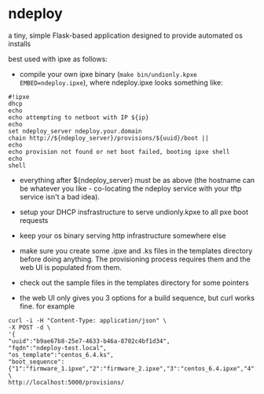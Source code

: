 ndeploy
======

a tiny, simple Flask-based application designed to provide automated os installs

best used with ipxe as follows:

- compile your own ipxe binary (`make bin/undionly.kpxe EMBED=ndeploy.ipxe`),
  where ndeploy.ipxe looks something like:

```
#!ipxe
dhcp
echo
echo attempting to netboot with IP ${ip}
echo
set ndeploy_server ndeploy.your.domain
chain http://${ndeploy_server}/provisions/${uuid}/boot ||
echo
echo provision not found or net boot failed, booting ipxe shell
echo
shell
```

- everything after ${ndeploy_server} must be as above (the hostname
  can be whatever you like - co-locating the ndeploy service with 
  your tftp service isn't a bad idea).

- setup your DHCP insfrastructure to serve undionly.kpxe to all pxe boot requests

- keep your os binary serving http infrastructure somewhere else

- make sure you create some .ipxe and .ks files in the templates directory before 
  doing anything. The provisioning process requires them and the web UI is populated from them.

- check out the sample files in the templates directory for some pointers

- the web UI only gives you 3 options for a build sequence, but curl works fine. for example

```
curl -i -H "Content-Type: application/json" \
-X POST -d \
'{
"uuid":"b9ae67b8-25e7-4633-b46a-8702c4bf1d34",
"fqdn":"ndeploy-test.local",
"os_template":"centos_6.4.ks",
"boot_sequence":{"1":"firmware_1.ipxe","2":"firmware_2.ipxe","3":"centos_6.4.ipxe","4":"local.ipxe",}}' \
http://localhost:5000/provisions/
```

